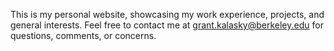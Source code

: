 This is my personal website, showcasing my work experience, projects, and general interests. Feel free to contact me at grant.kalasky@berkeley.edu for questions, comments, or concerns.
